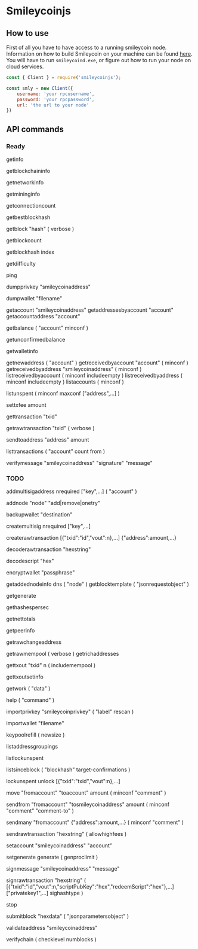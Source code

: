 # Smileycoinjs

## How to use 

First of all you have to have access to a running smileycoin node. Information on how to build Smileycoin on your machine can be found [here](https://github.com/tutor-web/smileyCoin/tree/master/doc). You will have to run `smileycoind.exe`, or figure out how to run your node on cloud services.

```js
const { Client } = require('smileycoinjs');

const smly = new Client({
    username: 'your rpcusername',
    password: 'your rpcpassword',
    url: 'the url to your node'
})
```



## API commands

### Ready

getinfo

getblockchaininfo

getnetworkinfo

getmininginfo

getconnectioncount

getbestblockhash

getblock "hash" ( verbose )

getblockcount

getblockhash index

getdifficulty

ping

dumpprivkey "smileycoinaddress"

dumpwallet "filename"

getaccount "smileycoinaddress"
getaddressesbyaccount "account"
getaccountaddress "account"

getbalance ( "account" minconf )

getunconfirmedbalance

getwalletinfo

getnewaddress ( "account" )
getreceivedbyaccount "account" ( minconf )
getreceivedbyaddress "smileycoinaddress" ( minconf )
listreceivedbyaccount ( minconf includeempty )
listreceivedbyaddress ( minconf includeempty )
listaccounts ( minconf )

listunspent ( minconf maxconf  ["address",...] )

settxfee amount

gettransaction "txid"

getrawtransaction "txid" ( verbose )

sendtoaddress "address" amount

listtransactions ( "account" count from )

verifymessage "smileycoinaddress" "signature" "message"



### TODO

addmultisigaddress nrequired ["key",...] ( "account" )

addnode "node" "add|remove|onetry"

backupwallet "destination"

createmultisig nrequired ["key",...]

createrawtransaction [{"txid":"id","vout":n},...] {"address":amount,...}

decoderawtransaction "hexstring"

decodescript "hex"

encryptwallet "passphrase"

getaddednodeinfo dns ( "node" )
getblocktemplate ( "jsonrequestobject" )

getgenerate

gethashespersec

getnettotals

getpeerinfo

getrawchangeaddress

getrawmempool ( verbose )
getrichaddresses

gettxout "txid" n ( includemempool )

gettxoutsetinfo

getwork ( "data" )

help ( "command" )

importprivkey "smileycoinprivkey" ( "label" rescan )

importwallet "filename"

keypoolrefill ( newsize )

listaddressgroupings

listlockunspent

listsinceblock ( "blockhash" target-confirmations )

lockunspent unlock [{"txid":"txid","vout":n},...]

move "fromaccount" "toaccount" amount ( minconf "comment" )

sendfrom "fromaccount" "tosmileycoinaddress" amount ( minconf "comment" "comment-to" )

sendmany "fromaccount" {"address":amount,...} ( minconf "comment" )

sendrawtransaction "hexstring" ( allowhighfees )

setaccount "smileycoinaddress" "account"

setgenerate generate ( genproclimit )

signmessage "smileycoinaddress" "message"

signrawtransaction "hexstring" ( [{"txid":"id","vout":n,"scriptPubKey":"hex","redeemScript":"hex"},...] ["privatekey1",...] sighashtype 
)

stop

submitblock "hexdata" ( "jsonparametersobject" )

validateaddress "smileycoinaddress"

verifychain ( checklevel numblocks )
